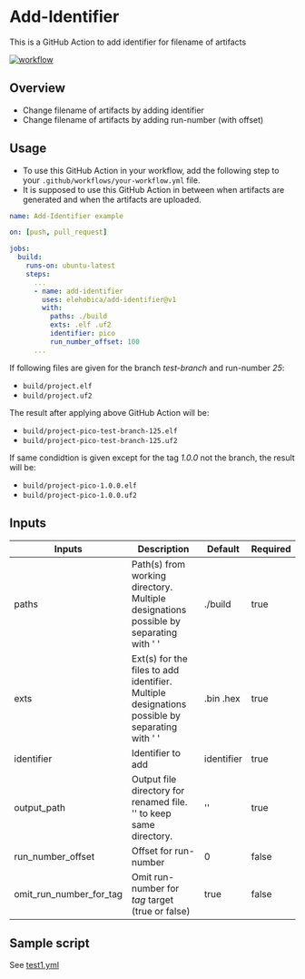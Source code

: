 # Add-Identifier
This is a GitHub Action to add identifier for filename of artifacts

[![workflow](https://github.com/elehobica/add-identifier/actions/workflows/test1.yml/badge.svg)](https://github.com/elehobica/add-identifier/actions/workflows/test1.yml)

## Overview
* Change filename of artifacts by adding identifier
* Change filename of artifacts by adding run-number (with offset)

## Usage
* To use this GitHub Action in your workflow, add the following step to your `.github/workflows/your-workflow.yml` file.
* It is supposed to use this GitHub Action in between when artifacts are generated and when the artifacts are uploaded.

```yaml
name: Add-Identifier example

on: [push, pull_request]

jobs:
  build:
    runs-on: ubuntu-latest
    steps:
      ...
      - name: add-identifier
        uses: elehobica/add-identifier@v1
        with:
          paths: ./build
          exts: .elf .uf2
          identifier: pico
          run_number_offset: 100
      ...
```

If following files are given for the branch _test-branch_ and run-number _25_:
* `build/project.elf`
* `build/project.uf2`

The result after applying above GitHub Action will be:
* `build/project-pico-test-branch-125.elf`
* `build/project-pico-test-branch-125.uf2`

If same condidtion is given except for the tag _1.0.0_ not the branch, the result will be:
* `build/project-pico-1.0.0.elf`
* `build/project-pico-1.0.0.uf2`

## Inputs
| Inputs | Description | Default | Required |
----|----|----|----
| paths | Path(s) from working directory. Multiple designations possible by separating with ' ' | ./build | true |
| exts | Ext(s) for the files to add identifier. Multiple designations possible by separating with ' ' | .bin .hex | true |
| identifier | Identifier to add | identifier | true |
| output_path | Output file directory for renamed file. '' to keep same directory.  | '' | true |
| run_number_offset | Offset for run-number | 0 | false |
| omit_run_number_for_tag | Omit run-number for _tag_ target (true or false) | true | false |

## Sample script
See [test1.yml](.github/workflows/test1.yml)
